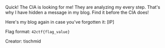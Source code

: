 Quick! The CIA is looking for me! They are analyzing my every step. That's why I have hidden a message in my blog. Find it before the CIA does!

Here's my blog again in case you've forgotten it: [IP]

Flag format: `42ctf{flag_value}` <br />

Creator: tischmid